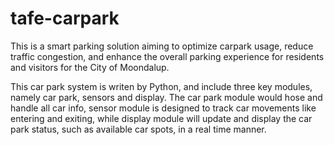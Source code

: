 # tafe-carpark
This is a smart parking solution aiming to optimize carpark usage, reduce traffic congestion, and enhance the overall parking experience for residents and visitors for the City of Moondalup.

This car park system is writen by Python, and include three key modules, namely car park, sensors and display. The car park module would hose and handle all car info, sensor module is designed to track car movements like entering and exiting,
while display module will update and display the car park status, such as available car spots, in a real time manner.
